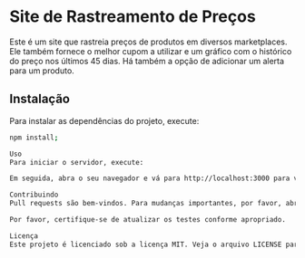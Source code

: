 # Site de Rastreamento de Preços

Este é um site que rastreia preços de produtos em diversos marketplaces. Ele também fornece o melhor cupom a utilizar e um gráfico com o histórico do preço nos últimos 45 dias. Há também a opção de adicionar um alerta para um produto.

## Instalação

Para instalar as dependências do projeto, execute:

```bash
npm install;

Uso
Para iniciar o servidor, execute:

Em seguida, abra o seu navegador e vá para http://localhost:3000 para ver o site.

Contribuindo
Pull requests são bem-vindos. Para mudanças importantes, por favor, abra uma issue primeiro para discutir o que você gostaria de mudar.

Por favor, certifique-se de atualizar os testes conforme apropriado.

Licença
Este projeto é licenciado sob a licença MIT. Veja o arquivo LICENSE para mais detalhes.

```
